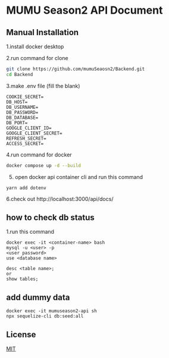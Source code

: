 # MUMU Season2 API Document


## Manual Installation

1.install docker desktop  

2.run command for clone
```bash
git clone https://github.com/mumuSeaosn2/Backend.git
cd Backend
```

3.make .env file (fill the blank)
```
COOKIE_SECRET=
DB_HOST=
DB_USERNAME=
DB_PASSWORD=
DB_DATABASE=
DB_PORT=
GOOGLE_CLIENT_ID=
GOOGLE_CLIENT_SECRET=
REFRESH_SECRET=
ACCESS_SECRET=
```

4.run command for docker
```bash
docker compose up -d --build
```

5. open docker api container cli and run this command
```
yarn add dotenv
```

6.check out http://localhost:3000/api/docs/

## how to check db status


1.run this command
```
docker exec -it <container-name> bash
mysql -u <user> -p
<user password>
use <database name>

desc <table name>;
or
show tables;
```

## add dummy data
```
docker exec -it mumuseason2-api sh
npx sequelize-cli db:seed:all
```
## License

[MIT](LICENSE)
